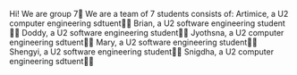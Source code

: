 Hi! We are group 7🤯 We are a team of 7 students consists of:
Artimice, a U2 computer engineering sdtuent👩‍💻
Brian, a U2 software engineering student🧑‍💻
Doddy, a U2 software engineering student🧑‍💻
Jyothsna, a U2 computer engineering sdtuent👩‍💻
Mary, a U2 software engineering student👩‍💻
Shengyi, a U2 software engineering student👩‍💻
Snigdha, a U2 computer engineering sdtuent👩‍💻


